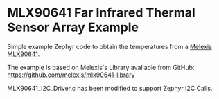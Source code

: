 # MLX90641 Far Infrared Thermal Sensor Array Example

Simple example Zephyr code to obtain the temperatures from a [Melexis MLX90641](https://www.melexis.com/en/product/MLX90641/High-Operating-Temperature-FIR-Thermal-Sensor-Array).

The example is based on Melexis's Library avaliable from GitHub:
https://github.com/melexis/mlx90641-library

MLX90641_I2C_Driver.c has been modified to support Zephyr I2C Calls.